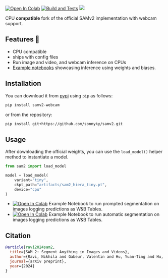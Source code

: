 <a href="https://colab.research.google.com/github/SauravMaheshkar/samv2/blob/main/examples/notebooks/samv2_prompted_segmentation_with_wandb_tables.ipynb" target="_parent"><img src="https://colab.research.google.com/assets/colab-badge.svg" alt="Open In Colab"/></a>
[![Build and Tests](https://github.com/SauravMaheshkar/samv2/actions/workflows/ci.yml/badge.svg)](https://github.com/SauravMaheshkar/samv2/actions/workflows/ci.yml) [![](https://img.shields.io/badge/Weights_&_Biases-FFCC33?&logo=WeightsAndBiases&logoColor=black)](https://wandb.ai/sauravmaheshkar/samv2)

CPU **compatible** fork of the official SAMv2 implementation with webcam support.

## Features 🚀

* CPU compatible
* ships with config files
* Run image and video, and webcam inference on CPUs
* [Example notebooks](../examples/notebooks/) showcasing inference using weights and biases.

## Installation

You can download it from [pypi](https://pypi.org/) using `pip` as follows:

```bash
pip install samv2-webcam
```

or from the repository:

```bash
pip install git+https://github.com/sonnyky/samv2.git
```

## Usage

After downloading the official weights, you can use the `load_model()` helper method to instantiate a model.

```python
from sam2 import load_model

model = load_model(
    variant="tiny",
    ckpt_path="artifacts/sam2_hiera_tiny.pt",
    device="cpu"
)
```

* [![Open In Colab](https://colab.research.google.com/assets/colab-badge.svg)](https://colab.research.google.com/github/SauravMaheshkar/samv2/blob/main/examples/notebooks/samv2_prompted_segmentation_with_wandb_tables.ipynb) Example Notebook to run prompted segmentation on images logging predictions as W&B Tables.
* [![Open In Colab](https://colab.research.google.com/assets/colab-badge.svg)](https://colab.research.google.com/github/SauravMaheshkar/samv2/blob/main/examples/notebooks/samv2_automatic_segmentation_with_wandb_tables.ipynb) Example Notebook to run automatic segmentation on images logging predictions as W&B Tables.

## Citation

```bibtex
@article{ravi2024sam2,
  title={SAM 2: Segment Anything in Images and Videos},
  author={Ravi, Nikhila and Gabeur, Valentin and Hu, Yuan-Ting and Hu, Ronghang and Ryali, Chaitanya and Ma, Tengyu and Khedr, Haitham and R{\"a}dle, Roman and Rolland, Chloe and Gustafson, Laura and Mintun, Eric and Pan, Junting and Alwala, Kalyan Vasudev and Carion, Nicolas and Wu, Chao-Yuan and Girshick, Ross and Doll{\'a}r, Piotr and Feichtenhofer, Christoph},
  journal={arXiv preprint},
  year={2024}
}
```
